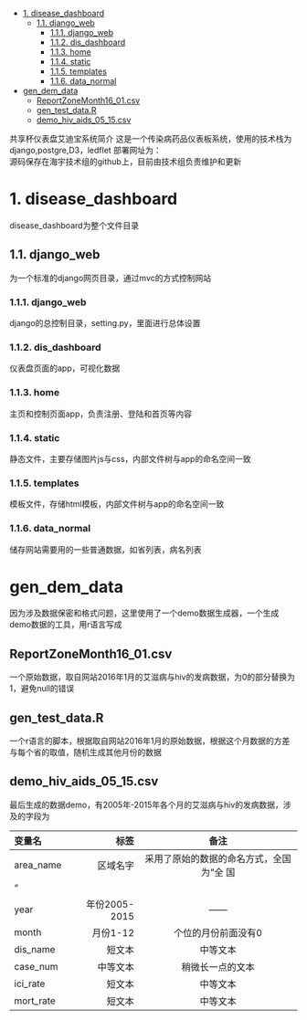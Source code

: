 
<!-- TOC -->

- [1. disease_dashboard](#1-disease_dashboard)
    - [1.1. django_web](#11-django_web)
        - [1.1.1. django_web](#111-django_web)
        - [1.1.2. dis_dashboard](#112-dis_dashboard)
        - [1.1.3. home](#113-home)
        - [1.1.4. static](#114-static)
        - [1.1.5. templates](#115-templates)
        - [1.1.6. data_normal](#116-data_normal)
- [gen_dem_data](#gen_dem_data)
    - [ReportZoneMonth16_01.csv](#reportzonemonth16_01csv)
    - [gen_test_data.R](#gen_test_datar)
    - [demo_hiv_aids_05_15.csv](#demo_hiv_aids_05_15csv)

<!-- /TOC -->

共享杯仪表盘艾迪宝系统简介
这是一个传染病药品仪表板系统，使用的技术栈为django,postgre,D3，ledflet
部署网址为：  
源码保存在海宇技术组的github上，目前由技术组负责维护和更新
# 1. disease_dashboard
disease_dashboard为整个文件目录
## 1.1. django_web
为一个标准的django网页目录，通过mvc的方式控制网站
### 1.1.1. django_web
django的总控制目录，setting.py，里面进行总体设置
### 1.1.2. dis_dashboard
仪表盘页面的app，可视化数据
### 1.1.3. home
主页和控制页面app，负责注册、登陆和首页等内容
### 1.1.4. static
静态文件，主要存储图片js与css，内部文件树与app的命名空间一致
### 1.1.5. templates
模板文件，存储html模板，内部文件树与app的命名空间一致
### 1.1.6. data_normal
储存网站需要用的一些普通数据，如省列表，病名列表
# gen_dem_data
因为涉及数据保密和格式问题，这里使用了一个demo数据生成器，一个生成demo数据的工具，用r语言写成
## ReportZoneMonth16_01.csv
一个原始数据，取自网站2016年1月的艾滋病与hiv的发病数据，为0的部分替换为1，避免null的错误
## gen_test_data.R
一个r语言的脚本，根据取自网站2016年1月的原始数据，根据这个月数据的方差与每个省的取值，随机生成其他月份的数据
## demo_hiv_aids_05_15.csv
最后生成的数据demo，有2005年-2015年各个月的艾滋病与hiv的发病数据，涉及的字段为

| 变量名 | 标签 | 备注 |
| :------| ------: | :------: |
| area_name | 区域名字 | 采用了原始的数据的命名方式，全国为”全    国
“ |
| year | 年份2005-2015 | —— |
| month | 月份1-12 | 个位的月份前面没有0 |
| dis_name | 短文本 | 中等文本 |
| case_num | 中等文本 | 稍微长一点的文本 |
| ici_rate | 短文本 | 中等文本 |
| mort_rate | 短文本 | 中等文本 |